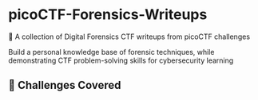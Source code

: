 # picoCTF-Forensics-Writeups
🧪 A collection of Digital Forensics CTF writeups from picoCTF challenges

Build a personal knowledge base of forensic techniques, while demonstrating CTF problem-solving skills for cybersecurity learning

## 📂 Challenges Covered
